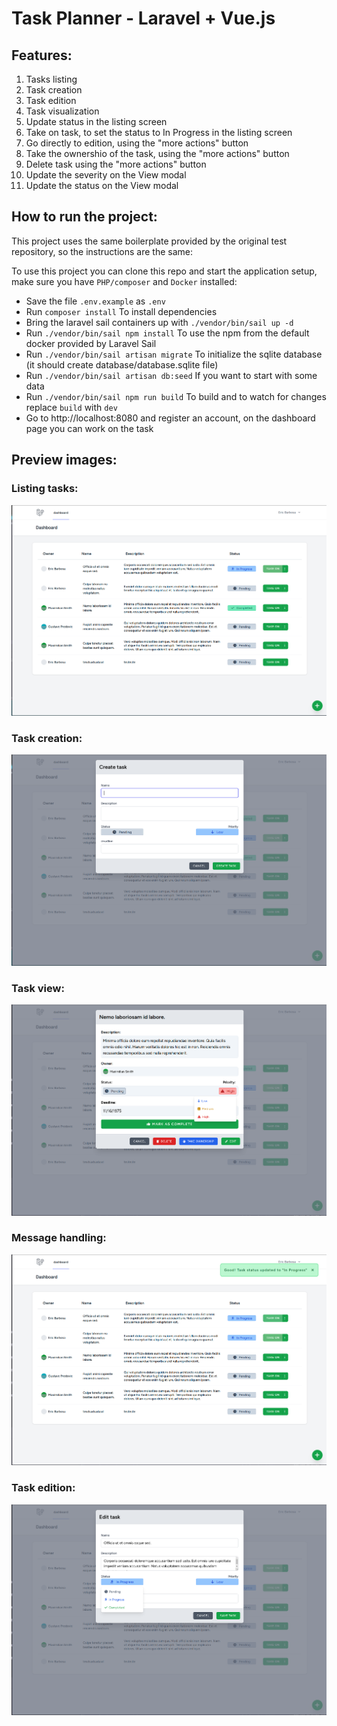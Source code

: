 # Task Planner - Laravel + Vue.js

## Features:

1. Tasks listing
2. Task creation
3. Task edition
4. Task visualization
4. Update status in the listing screen
5. Take on task, to set the status to In Progress in the listing screen
6. Go directly to edition, using the "more actions" button
7. Take the ownershio of the task, using the "more actions" button
8. Delete task using the "more actions" button
9. Update the severity on the View modal
10. Update the status on the View modal

## How to run the project:

This project uses the same boilerplate provided by the original test repository, so the instructions are the same:

To use this project you can clone this repo and start the application setup, make sure you have `PHP/composer` and `Docker` installed:
-  Save the file `.env.example` as `.env`
-  Run `composer install` To install dependencies
-  Bring the laravel sail containers up with `./vendor/bin/sail up -d`
-  Run `./vendor/bin/sail npm install` To use the npm from the default docker provided by Laravel Sail
-  Run `./vendor/bin/sail artisan migrate` To initialize the sqlite database (it should create database/database.sqlite file)
-  Run `./vendor/bin/sail artisan db:seed` If you want to start with some data
-  Run `./vendor/bin/sail npm run build` To build and to watch for changes replace `build` with `dev`
-  Go to http://localhost:8080 and register an account, on the dashboard page you can work on the task

## Preview images:

### Listing tasks:
![List Task](./preview/list-tasks.png "Listing Tasks")

### Task creation:
![Create Task](./preview/create-task.png "Create Task")

### Task view:
![Editing status](./preview/task-view.png "Editing status")

### Message handling:
![Editing status](./preview/message-handling.png "Editing status")

### Task edition:
![Editing status](./preview/task-edition.png "Editing status")
